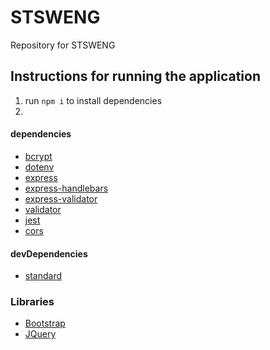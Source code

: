 # STSWENG
Repository for STSWENG

## Instructions for running the application
1. run `npm i` to install dependencies
2. 

#### dependencies
- [bcrypt](https://www.npmjs.com/package/bcrypt)
- [dotenv](https://www.npmjs.com/package/dotenv)
- [express](https://www.npmjs.com/package/express)
- [express-handlebars](https://www.npmjs.com/package/express-handlebars)
- [express-validator](https://www.npmjs.com/package/express-validator)
- [validator](https://www.npmjs.com/package/validator)
- [jest](https://jestjs.io/)
- [cors](https://www.npmjs.com/package/cors)

#### devDependencies
- [standard](https://standardjs.com)

### Libraries
- [Bootstrap](https://getbootstrap.com)
- [JQuery](https://jquery.com)